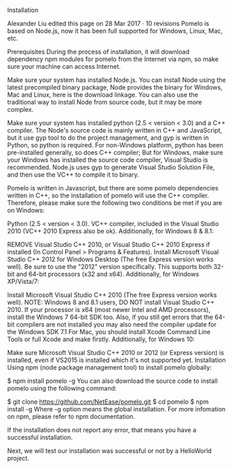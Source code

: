 
Installation

Alexander Liu edited this page on 28 Mar 2017 · 10 revisions
Pomelo is based on Node.js, now it has been full supported for Windows, Linux, Mac, etc.

Prerequisites
During the process of installation, it will download dependency npm modules for pomelo from the Internet via npm, so make sure your machine can access Internet.

Make sure your system has installed Node.js. You can install Node using the latest precompiled binary package, Node provides the binary for Windows, Mac and Linux, here is the download linkage. You can also use the traditional way to install Node from source code, but it may be more complex.

Make sure your system has installed python (2.5 < version < 3.0) and a C++ compiler. The Node's source code is mainly written in C++ and JavaScript, but it use gyp tool to do the project management, and gyp is written in Python, so python is required. For non-Windows platform, python has been pre-installed generally, so does C++ compiler; But for Windows, make sure your Windows has installed the source code compiler, Visual Studio is recommended. Node.js uses gyp to generate Visual Studio Solution File, and then use the VC++ to compile it to binary.

Pomelo is written in Javascript, but there are some pomelo dependencies written in C++, so the installation of pomelo will use the C++ compiler. Therefore, please make sure the following two conditions be met if you are on Windows:

Python (2.5 < version < 3.0).
VC++ compiler, included in the Visual Studio 2010 (VC++ 2010 Express also be ok).
Additionally, for Windows 8 & 8.1:

REMOVE Visual Studio C++ 2010, or Visual Studio C++ 2010 Express if installed (In Control Panel > Programs & Features).
Install Microsoft Visual Studio C++ 2012 for Windows Desktop (The free Express version works well). Be sure to use the "2012" version specifically. This supports both 32-bit and 64-bit processors (x32 and x64).
Additionally, for Windows XP/Vista/7:

Install Microsoft Visual Studio C++ 2010 (The free Express version works well). NOTE: Windows 8 and 8.1 users, DO NOT install Visual Studio C++ 2010.
If your processor is x64 (most newer Intel and AMD processors), install the Windows 7 64-bit SDK too.
Also, if you still get errors that the 64-bit compilers are not installed you may also need the compiler update for the Windows SDK 7.1
For Mac, you should install Xcode Command Line Tools or full Xcode and make firstly.
Additionally, for Windows 10:

Make sure Microsoft Visual Studio C++ 2010 or 2012 (or Express version) is installed, even if VS2015 is installed which it's not supported yet.
Installation
Using npm (node package management tool) to install pomelo globally:

$ npm install pomelo -g
You can also download the source code to install pomelo using the following command:

$ git clone https://github.com/NetEase/pomelo.git
$ cd pomelo
$ npm install -g
Where -g option means the global installation. For more infomation on npm, please refer to npm documentation.

If the installation does not report any error, that means you have a successful installation.

Next, we will test our installation was successful or not by a HelloWorld project.
